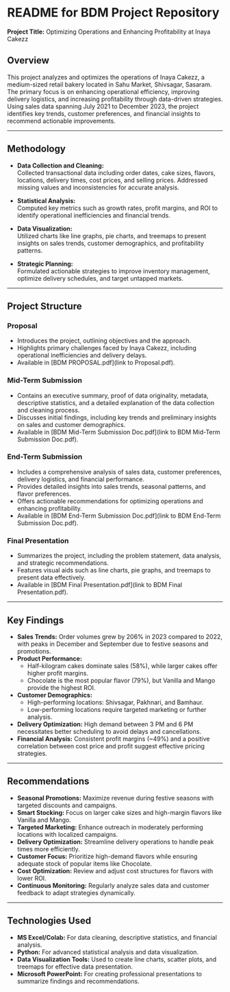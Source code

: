 # README for BDM Project Repository  
**Project Title:** Optimizing Operations and Enhancing Profitability at Inaya Cakezz  

## Overview  
This project analyzes and optimizes the operations of Inaya Cakezz, a medium-sized retail bakery located in Sahu Market, Shivsagar, Sasaram. The primary focus is on enhancing operational efficiency, improving delivery logistics, and increasing profitability through data-driven strategies. Using sales data spanning July 2021 to December 2023, the project identifies key trends, customer preferences, and financial insights to recommend actionable improvements.

---

## Methodology  
- **Data Collection and Cleaning:**  
  Collected transactional data including order dates, cake sizes, flavors, locations, delivery times, cost prices, and selling prices. Addressed missing values and inconsistencies for accurate analysis.  

- **Statistical Analysis:**  
  Computed key metrics such as growth rates, profit margins, and ROI to identify operational inefficiencies and financial trends.  

- **Data Visualization:**  
  Utilized charts like line graphs, pie charts, and treemaps to present insights on sales trends, customer demographics, and profitability patterns.  

- **Strategic Planning:**  
  Formulated actionable strategies to improve inventory management, optimize delivery schedules, and target untapped markets.
  
---

## Project Structure  

### Proposal  
- Introduces the project, outlining objectives and the approach.  
- Highlights primary challenges faced by Inaya Cakezz, including operational inefficiencies and delivery delays.  
- Available in [BDM PROPOSAL.pdf](link to Proposal.pdf).  

### Mid-Term Submission  
- Contains an executive summary, proof of data originality, metadata, descriptive statistics, and a detailed explanation of the data collection and cleaning process.  
- Discusses initial findings, including key trends and preliminary insights on sales and customer demographics.  
- Available in [BDM Mid-Term Submission Doc.pdf](link to BDM Mid-Term Submission Doc.pdf).  

### End-Term Submission  
- Includes a comprehensive analysis of sales data, customer preferences, delivery logistics, and financial performance.  
- Provides detailed insights into sales trends, seasonal patterns, and flavor preferences.  
- Offers actionable recommendations for optimizing operations and enhancing profitability.  
- Available in [BDM End-Term Submission Doc.pdf](link to BDM End-Term Submission Doc.pdf).  

### Final Presentation  
- Summarizes the project, including the problem statement, data analysis, and strategic recommendations.  
- Features visual aids such as line charts, pie graphs, and treemaps to present data effectively.  
- Available in [BDM Final Presentation.pdf](link to BDM Final Presentation.pdf).  

---

## Key Findings  
- **Sales Trends:** Order volumes grew by 206% in 2023 compared to 2022, with peaks in December and September due to festive seasons and promotions.  
- **Product Performance:**  
  - Half-kilogram cakes dominate sales (58%), while larger cakes offer higher profit margins.  
  - Chocolate is the most popular flavor (79%), but Vanilla and Mango provide the highest ROI.  
- **Customer Demographics:**  
  - High-performing locations: Shivsagar, Pakhnari, and Bamhaur.  
  - Low-performing locations require targeted marketing or further analysis.  
- **Delivery Optimization:** High demand between 3 PM and 6 PM necessitates better scheduling to avoid delays and cancellations.  
- **Financial Analysis:** Consistent profit margins (~49%) and a positive correlation between cost price and profit suggest effective pricing strategies.  

---

## Recommendations  
- **Seasonal Promotions:** Maximize revenue during festive seasons with targeted discounts and campaigns.  
- **Smart Stocking:** Focus on larger cake sizes and high-margin flavors like Vanilla and Mango.  
- **Targeted Marketing:** Enhance outreach in moderately performing locations with localized campaigns.  
- **Delivery Optimization:** Streamline delivery operations to handle peak times more efficiently.  
- **Customer Focus:** Prioritize high-demand flavors while ensuring adequate stock of popular items like Chocolate.  
- **Cost Optimization:** Review and adjust cost structures for flavors with lower ROI.  
- **Continuous Monitoring:** Regularly analyze sales data and customer feedback to adapt strategies dynamically.  

---

## Technologies Used  
- **MS Excel/Colab:** For data cleaning, descriptive statistics, and financial analysis.  
- **Python:** For advanced statistical analysis and data visualization.  
- **Data Visualization Tools:** Used to create line charts, scatter plots, and treemaps for effective data presentation.  
- **Microsoft PowerPoint:** For creating professional presentations to summarize findings and recommendations.  









